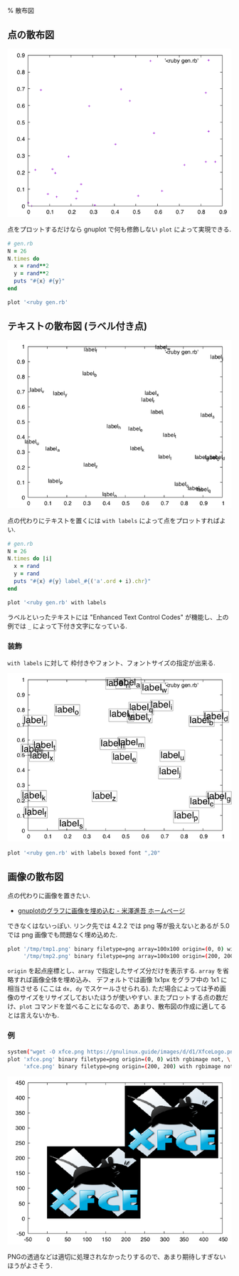 % 散布図

## 点の散布図

![](2d.scatter.png)

点をプロットするだけなら gnuplot で何も修飾しない `plot` によって実現できる.

```ruby
# gen.rb
N = 26
N.times do
  x = rand**2
  y = rand**2
  puts "#{x} #{y}"
end
```

```bash
plot '<ruby gen.rb'
```

## テキストの散布図 (ラベル付き点)

![](2d.scatter.labels.png)

点の代わりにテキストを置くには `with labels` によって点をプロットすればよい.

```ruby
# gen.rb
N = 26
N.times do |i|
  x = rand
  y = rand
  puts "#{x} #{y} label_#{('a'.ord + i).chr}"
end
```

```bash
plot '<ruby gen.rb' with labels
```

ラベルといったテキストには "Enhanced Text Control Codes" が機能し、上の例では `_` によって下付き文字になっている.

### 装飾

`with labels` に対して
枠付きやフォント、フォントサイズの指定が出来る.

![](2d.scatter.labels.boxed.png)

```bash
plot '<ruby gen.rb' with labels boxed font ",20"
```

## 画像の散布図

点の代わりに画像を置きたい.

- [gnuplotのグラフに画像を埋め込む - 米澤進吾 ホームページ](http://www.ss.scphys.kyoto-u.ac.jp/person/yonezawa/contents/program/gnuplot/enbed_figure.html)

できなくはないっぽい.
リンク先では 4.2.2 では png 等が扱えないとあるが 5.0 では png 画像でも問題なく埋め込めた.

```bash
plot '/tmp/tmp1.png' binary filetype=png array=100x100 origin=(0, 0) with rgbimage not, \
     '/tmp/tmp2.png' binary filetype=png array=100x100 origin=(200, 200) with rgbimage not,
```

`origin` を起点座標とし、`array` で指定したサイズ分だけを表示する.
`array` を省略すれば画像全体を埋め込み、
デフォルトでは画像 1x1px をグラフ中の 1x1 に相当させる (ここは `dx, dy` でスケールさせられる).
ただ場合によっては予め画像のサイズをリサイズしておいたほうが使いやすい.
またプロットする点の数だけ、`plot` コマンドを並べることになるので、あまり、散布図の作成に適してるとは言えないかも.

### 例

```bash
system("wget -O xfce.png https://gnulinux.guide/images/d/d1/XfceLogo.png")
plot 'xfce.png' binary filetype=png origin=(0, 0) with rgbimage not, \
     'xfce.png' binary filetype=png origin=(200, 200) with rgbimage not,
```

![](2d.scatter.images.png)

PNGの透過などは適切に処理されなかったりするので、あまり期待しすぎないほうがよさそう.
